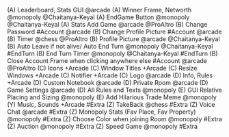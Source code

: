 (A) Leaderboard, Stats GUI @arcade
(A) Winner Frame, Networth @monopoly @Chaitanya-Keyal
(A) EndGame Button @monopoly @Chaitanya-Keyal
(A) Stats Add Game @arcade @ProAltro
(B) Change Password #Account @arcade
(B) Change Profile Picture #Account  @arcade
(B) Timer @chess @ProAltro
(B) Profile Picture @arcade @Chaitanya-Keyal
(B) Auto Leave if not alive/ Auto End Turn @monopoly @Chaitanya-Keyal #EndTurn
(B) End Turn Timer @monopoly @Chaitanya-Keyal #EndTurn
(B) Close Account Frame when clicking anywhere else #Account @arcade @ProAltro
(C) Icons +Arcade
(C) Window Titles +Arcade
(C) Resize Windows +Arcade
(C) Notifier +Arcade
(C) Logo @arcade
(D) Info, Rules +Arcade
(D) Custom Notebook @arcade
(D) Private Room @arcade
(D) Game Settings @arcade
(D) All Rules and Texts @monopoly
(E) GUI Relative Placing and Sizing @monopoly
(E) Add Hilarious Trade Meme @monopoly
(Y) Music, Sounds +Arcade #Extra
(Z) TakeBack @chess #Extra
(Z) Voice Chat @arcade #Extra
(Z) Monopoly Stats (Fav Place, Fav Property) @monopoly #Extra 
(Z) Choose Color when joining Room @monopoly #Extra
(Z) Auction @monopoly #Extra
(Z) Speed Game @monopoly #Extra